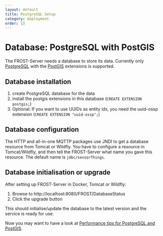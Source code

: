 ```yaml
---
layout: default
title: PostgreSQL Setup
category: deployment
order: 13
---
```


# Database: PostgreSQL with PostGIS

The FROST-Server needs a database to store its data. Currently only [PostgreSQL](https://www.postgresql.org/) with the [PostGIS](https://postgis.net/) extensions is supported.

## Database installation

1. create PostgreSQL database for the data
2. install the postgis extensions in this database (`CREATE EXTENSION postgis;`)
3. Optional: If you want to use UUIDs as entity ids, you need the uuid-ossp extension (`CREATE EXTENSION "uuid-ossp";`)

## Database configuration

The HTTP and all-in-one MQTTP packages use JNDI to get a database resource from Tomcat or Wildfly. You have to configure
a resource in Tomcat/Wildfly, and then tell the FROST-Server what name you gave this resource.
The default name is `jdbc/sensorThings`.


## Database initialisation or upgrade

After setting up FROST-Server in Docker, Tomcat or Wildfly:

1. Browse to http://localhost:8080/FROST/DatabaseStatus
2. Click the upgrade button

This should initialise/update the database to the latest version and the service is ready for use.

Now you may want to have a look at  [Performance tips for PostgreSQL and PostGIS](db_performance.md).

